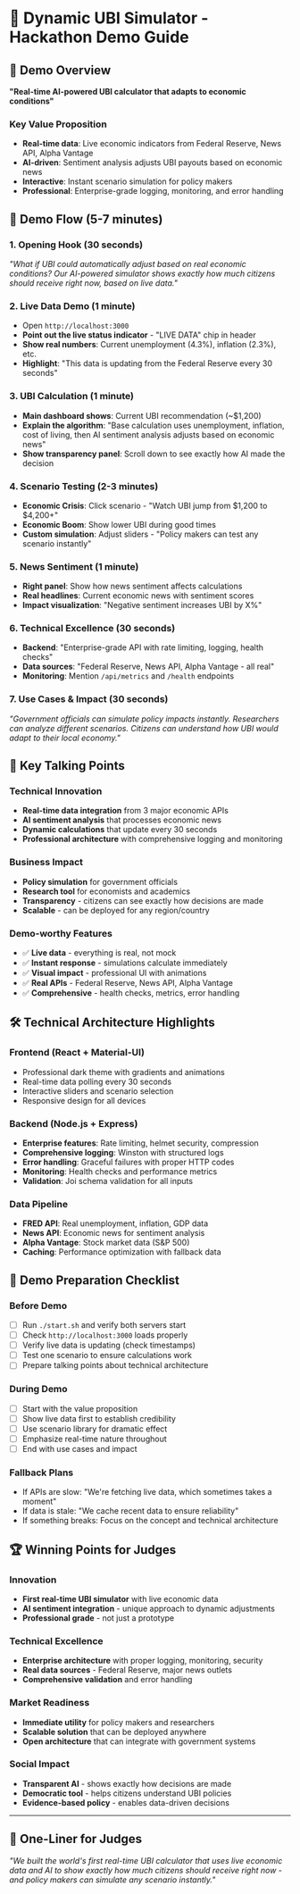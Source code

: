 # 🚀 Dynamic UBI Simulator - Hackathon Demo Guide

## 🎯 Demo Overview
**"Real-time AI-powered UBI calculator that adapts to economic conditions"**

### Key Value Proposition
- **Real-time data**: Live economic indicators from Federal Reserve, News API, Alpha Vantage
- **AI-driven**: Sentiment analysis adjusts UBI payouts based on economic news
- **Interactive**: Instant scenario simulation for policy makers
- **Professional**: Enterprise-grade logging, monitoring, and error handling

## 🎪 Demo Flow (5-7 minutes)

### 1. Opening Hook (30 seconds)
*"What if UBI could automatically adjust based on real economic conditions? Our AI-powered simulator shows exactly how much citizens should receive right now, based on live data."*

### 2. Live Data Demo (1 minute)
- Open `http://localhost:3000`
- **Point out the live status indicator** - "LIVE DATA" chip in header
- **Show real numbers**: Current unemployment (4.3%), inflation (2.3%), etc.
- **Highlight**: "This data is updating from the Federal Reserve every 30 seconds"

### 3. UBI Calculation (1 minute)
- **Main dashboard shows**: Current UBI recommendation (~$1,200)
- **Explain the algorithm**: "Base calculation uses unemployment, inflation, cost of living, then AI sentiment analysis adjusts based on economic news"
- **Show transparency panel**: Scroll down to see exactly how AI made the decision

### 4. Scenario Testing (2-3 minutes)
- **Economic Crisis**: Click scenario - "Watch UBI jump from $1,200 to $4,200+"
- **Economic Boom**: Show lower UBI during good times
- **Custom simulation**: Adjust sliders - "Policy makers can test any scenario instantly"

### 5. News Sentiment (1 minute)
- **Right panel**: Show how news sentiment affects calculations
- **Real headlines**: Current economic news with sentiment scores
- **Impact visualization**: "Negative sentiment increases UBI by X%"

### 6. Technical Excellence (30 seconds)
- **Backend**: "Enterprise-grade API with rate limiting, logging, health checks"
- **Data sources**: "Federal Reserve, News API, Alpha Vantage - all real"
- **Monitoring**: Mention `/api/metrics` and `/health` endpoints

### 7. Use Cases & Impact (30 seconds)
*"Government officials can simulate policy impacts instantly. Researchers can analyze different scenarios. Citizens can understand how UBI would adapt to their local economy."*

## 🎤 Key Talking Points

### Technical Innovation
- **Real-time data integration** from 3 major economic APIs
- **AI sentiment analysis** that processes economic news
- **Dynamic calculations** that update every 30 seconds
- **Professional architecture** with comprehensive logging and monitoring

### Business Impact
- **Policy simulation** for government officials
- **Research tool** for economists and academics
- **Transparency** - citizens can see exactly how decisions are made
- **Scalable** - can be deployed for any region/country

### Demo-worthy Features
- ✅ **Live data** - everything is real, not mock
- ✅ **Instant response** - simulations calculate immediately
- ✅ **Visual impact** - professional UI with animations
- ✅ **Real APIs** - Federal Reserve, News API, Alpha Vantage
- ✅ **Comprehensive** - health checks, metrics, error handling

## 🛠 Technical Architecture Highlights

### Frontend (React + Material-UI)
- Professional dark theme with gradients and animations
- Real-time data polling every 30 seconds
- Interactive sliders and scenario selection
- Responsive design for all devices

### Backend (Node.js + Express)
- **Enterprise features**: Rate limiting, helmet security, compression
- **Comprehensive logging**: Winston with structured logs
- **Error handling**: Graceful failures with proper HTTP codes
- **Monitoring**: Health checks and performance metrics
- **Validation**: Joi schema validation for all inputs

### Data Pipeline
- **FRED API**: Real unemployment, inflation, GDP data
- **News API**: Economic news for sentiment analysis
- **Alpha Vantage**: Stock market data (S&P 500)
- **Caching**: Performance optimization with fallback data

## 🚨 Demo Preparation Checklist

### Before Demo
- [ ] Run `./start.sh` and verify both servers start
- [ ] Check `http://localhost:3000` loads properly
- [ ] Verify live data is updating (check timestamps)
- [ ] Test one scenario to ensure calculations work
- [ ] Prepare talking points about technical architecture

### During Demo
- [ ] Start with the value proposition
- [ ] Show live data first to establish credibility
- [ ] Use scenario library for dramatic effect
- [ ] Emphasize real-time nature throughout
- [ ] End with use cases and impact

### Fallback Plans
- If APIs are slow: "We're fetching live data, which sometimes takes a moment"
- If data is stale: "We cache recent data to ensure reliability"
- If something breaks: Focus on the concept and technical architecture

## 🏆 Winning Points for Judges

### Innovation
- **First real-time UBI simulator** with live economic data
- **AI sentiment integration** - unique approach to dynamic adjustments
- **Professional grade** - not just a prototype

### Technical Excellence
- **Enterprise architecture** with proper logging, monitoring, security
- **Real data sources** - Federal Reserve, major news outlets
- **Comprehensive validation** and error handling

### Market Readiness
- **Immediate utility** for policy makers and researchers
- **Scalable solution** that can be deployed anywhere
- **Open architecture** that can integrate with government systems

### Social Impact
- **Transparent AI** - shows exactly how decisions are made
- **Democratic tool** - helps citizens understand UBI policies
- **Evidence-based policy** - enables data-driven decisions

---

## 🎯 One-Liner for Judges
*"We built the world's first real-time UBI calculator that uses live economic data and AI to show exactly how much citizens should receive right now - and policy makers can simulate any scenario instantly."*
